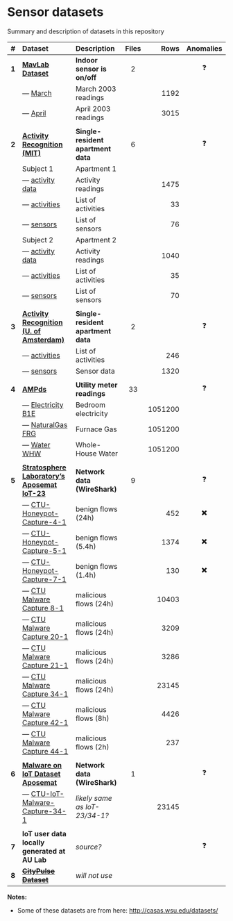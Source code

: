 # Sensor datasets

Summary and description of datasets in this repository

|   #   | Dataset                                                                    | Description                        | Files |    Rows |        Anomalies         | 
|:-----:|:---------------------------------------------------------------------------|:-----------------------------------|:-----:|--------:|:------------------------:|
| **1** | **[MavLab Dataset](mavlab)**                                               | **Indoor sensor is on/off**        |   2   |         |        :question:        |
|       | — [March](mavlab/2003_march.csv)                                           | March 2003 readings                |       |    1192 |                          |
|       | — [April](mavlab/2003_april.csv)                                           | April 2003 readings                |       |    3015 |                          | 
|       |                                                                            |                                    |       |         |                          |
| **2** | **[Activity Recognition (MIT)](ar-mit)**                                   | **Single-resident apartment data** |   6   |         |        :question:        |
|       | Subject 1                                                                  | Apartment 1                        |       |         |                          |
|       | — [activity data](ar-mit/1_activities_data.csv)                            | Activity readings                  |       |    1475 |                          |
|       | — [activities](ar-mit/1_activities.csv)                                    | List of activities                 |       |      33 |                          |
|       | — [sensors](ar-mit/1_sensors.csv)                                          | List of sensors                    |       |      76 |                          |
|       | Subject 2                                                                  | Apartment 2                        |       |         |                          |
|       | — [activity data](ar-mit/2_activities_data.csv)                            | Activity readings                  |       |    1040 |                          |
|       | — [activities](ar-mit/2_activities.csv)                                    | List of activities                 |       |      35 |                          |
|       | — [sensors](ar-mit/2_sensors.csv)                                          | List of sensors                    |       |      70 |                          |
|       |                                                                            |                                    |       |         |                          |
| **3** | **[Activity Recognition (U. of Amsterdam)](ar-ams)**                       | **Single-resident apartment data** |   2   |         |        :question:        |
|       | — [activities](ar-ams/activities.csv)                                      | List of activities                 |       |     246 |                          |
|       | — [sensors](ar-ams/sensors.csv)                                            | Sensor data                        |       |    1320 |                          |
|       |                                                                            |                                    |       |         |                          |
| **4** | **[AMPds](ampds)**                                                         | **Utility meter readings**         |  33   |         |        :question:        |
|       | — [Electricity B1E](ampds/Electricity_B1E-1.csv)                           | Bedroom electricity                |       | 1051200 |                          |
|       | — [NaturalGas FRG](ampds/NaturalGas_FRG-1.csv)                             | Furnace Gas                        |       | 1051200 |                          |
|       | — [Water WHW](ampds/Water_WHW-1.csv)                                       | Whole-House Water                  |       | 1051200 |                          |
|       |                                                                            |                                    |       |         |                          |
| **5** | **[Stratosphere Laboratory’s Aposemat IoT-23](iot-23)**                    | **Network data (WireShark)**       |   9   |         |        :question:        |
|       | — [CTU-Honeypot-Capture-4-1](iot-23/CTU-Honeypot-Capture-4-1-labeled.csv)  | benign flows (24h)                 |       |     452 | :heavy_multiplication_x: |
|       | — [CTU-Honeypot-Capture-5-1](iot-23/CTU-Honeypot-Capture-5-1-labeled.csv)  | benign flows (5.4h)                |       |    1374 | :heavy_multiplication_x: |
|       | — [CTU-Honeypot-Capture-7-1](iot-23/CTU-Honeypot-Capture-7-1-labeled.csv)  | benign flows (1.4h)                |       |     130 | :heavy_multiplication_x: |
|       | — [CTU Malware Capture 8-1](iot-23/CTU-Malware-Capture-8-1-labeled.csv)    | malicious flows (24h)              |       |   10403 |                          |
|       | — [CTU Malware Capture 20-1](iot-23/CTU-Malware-Capture-20-1-labeled.csv)  | malicious flows (24h)              |       |    3209 |                          |
|       | — [CTU Malware Capture 21-1](iot-23/CTU-Malware-Capture-21-1-labeled.csv)  | malicious flows (24h)              |       |    3286 |                          |
|       | — [CTU Malware Capture 34-1](iot-23/CTU-Malware-Capture-34-1-labeled.csv)  | malicious flows (24h)              |       |   23145 |                          |
|       | — [CTU Malware Capture 42-1](iot-23/CTU-Malware-Capture-42-1-labeled.csv)  | malicious flows (8h)               |       |    4426 |                          |
|       | — [CTU Malware Capture 44-1](iot-23/CTU-Malware-Capture-44-1-labeled.csv)  | malicious flows (2h)               |       |     237 |                          |
|       |                                                                            |                                    |       |         |                          |
| **6** | **[Malware on IoT Dataset Aposemat](malware)**                             | **Network data (WireShark)**       |   1   |         |        :question:        |
|       | — [CTU-IoT-Malware-Capture-34-1](malware/Malware_Capture-34-1-labeled.csv) | _likely same as IoT-23/34-1?_      |       |   23145 |                          |
|       |                                                                            |                                    |       |         |                          |
| **7** | **IoT user data locally generated at AU Lab**                              | _source?_                          |       |         |        :question:        |
| **8** | **[~~CityPulse Dataset~~][CityPulse]**                                     | _will not use_                     |       |         |                          |


**Notes:**

- Some of these datasets are from here: <http://casas.wsu.edu/datasets/>

[CityPulse]: http://iot.ee.surrey.ac.uk:8080/datasets.html
